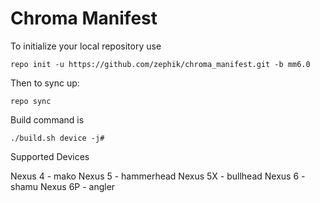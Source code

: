 Chroma Manifest
===================

To initialize your local repository use

    repo init -u https://github.com/zephik/chroma_manifest.git -b mm6.0
    

Then to sync up:

    repo sync


Build command is

    ./build.sh device -j#


Supported Devices

   Nexus 4  - mako
   Nexus 5  - hammerhead
   Nexus 5X - bullhead
   Nexus 6  - shamu
   Nexus 6P - angler


